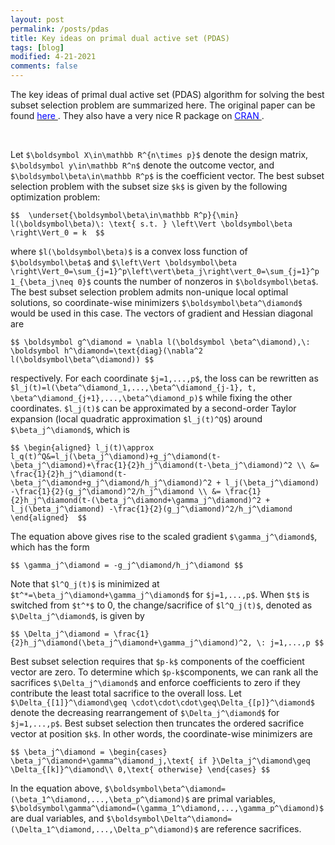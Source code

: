 ```yaml
---
layout: post
permalink: /posts/pdas
title: Key ideas on primal dual active set (PDAS)
tags: [blog]
modified: 4-21-2021
comments: false
---
```


The key ideas of primal dual active set (PDAS) algorithm for solving the best subset selection problem are summarized here. The original paper can be found [<span style="color:blue;"> here </span>](https://www.jstatsoft.org/article/view/v094i04). They also have a very nice R package on [<span style="color:blue;"> CRAN </span>](https://cran.r-project.org/web/packages/BeSS/index.html). 

<br />

Let `$\boldsymbol X\in\mathbb R^{n\times p}$` denote the design matrix, `$\boldsymbol y\in\mathbb R^n$` denote the outcome vector, and `$\boldsymbol\beta\in\mathbb R^p$` is the coefficient vector. The best subset selection problem with the subset size `$k$` is given by the following optimization problem:  

`$$ 
\underset{\boldsymbol\beta\in\mathbb R^p}{\min} l(\boldsymbol\beta)\: \text{ s.t. } \left\Vert \boldsymbol\beta \right\Vert_0 = k 
$$`

where `$l(\boldsymbol\beta)$` is a convex loss function of `$\boldsymbol\beta$` and `$\left\Vert \boldsymbol\beta \right\Vert_0=\sum_{j=1}^p\left\vert\beta_j\right\vert_0=\sum_{j=1}^p 1_{\beta_j\neq 0}$` counts the number of nonzeros in `$\boldsymbol\beta$`. The best subset selection problem admits non-unique local optimal solutions, so coordinate-wise minimizers `$\boldsymbol\beta^\diamond$` would be used in this case. The vectors of gradient and Hessian diagonal are  

`$$
\boldsymbol g^\diamond = \nabla l(\boldsymbol \beta^\diamond),\: \boldsymbol h^\diamond=\text{diag}(\nabla^2 l(\boldsymbol\beta^\diamond))
$$`

respectively. For each coordinate `$j=1,...,p$`, the loss can be rewritten as `$l_j(t)=l(\beta^\diamond_1,...,\beta^\diamond_{j-1}, t, \beta^\diamond_{j+1},...,\beta^\diamond_p)$` while fixing the other coordinates. `$l_j(t)$` can be approximated by a second-order Taylor expansion (local quadratic approximation `$l_j(t)^Q$`) around `$\beta_j^\diamond$`, which is  

`$$
\begin{aligned}
l_j(t)\approx l_q(t)^Q&=l_j(\beta_j^\diamond)+g_j^\diamond(t-\beta_j^\diamond)+\frac{1}{2}h_j^\diamond(t-\beta_j^\diamond)^2 \\
&= \frac{1}{2}h_j^\diamond(t-\beta_j^\diamond+g_j^\diamond/h_j^\diamond)^2 + l_j(\beta_j^\diamond) -\frac{1}{2}(g_j^\diamond)^2/h_j^\diamond \\
&= \frac{1}{2}h_j^\diamond(t-(\beta_j^\diamond+\gamma_j^\diamond)^2 + l_j(\beta_j^\diamond) -\frac{1}{2}(g_j^\diamond)^2/h_j^\diamond
\end{aligned} 
$$`

The equation above gives rise to the scaled gradient `$\gamma_j^\diamond$`, which has the form 

`$$
\gamma_j^\diamond = -g_j^\diamond/h_j^\diamond
$$`

Note that `$l^Q_j(t)$` is minimized at `$t^*=\beta_j^\diamond+\gamma_j^\diamond$` for `$j=1,...,p$`. When `$t$` is switched from `$t^*$` to 0, the change/sacrifice of `$l^Q_j(t)$`, denoted as `$\Delta_j^\diamond$`, is given by  

`$$
\Delta_j^\diamond = \frac{1}{2}h_j^\diamond(\beta_j^\diamond+\gamma_j^\diamond)^2, \: j=1,...,p
$$`

Best subset selection requires that `$p-k$` components of the coefficient vector are zero. To determine which `$p-k$`components, we can rank all the sacrifices `$\Delta_j^\diamond$` and enforce coefficients to zero if they contribute the least total sacrifice to the overall loss. Let `$\Delta_{[1]}^\diamond\geq \cdot\cdot\cdot\geq\Delta_{[p]}^\diamond$` denote the decreasing rearrangement of `$\Delta_j^\diamond$` for `$j=1,...,p$`. Best subset selection then truncates the ordered sacrifice vector at position `$k$`. In other words, the coordinate-wise minimizers are  

`$$
\beta_j^\diamond = \begin{cases}
\beta_j^\diamond+\gamma^\diamond_j,\text{ if }\Delta_j^\diamond\geq \Delta_{[k]}^\diamond\\
0,\text{ otherwise}
\end{cases}
$$`

In the equation above, `$\boldsymbol\beta^\diamond=(\beta_1^\diamond,...,\beta_p^\diamond)$` are primal variables, `$\boldsymbol\gamma^\diamond=(\gamma_1^\diamond,...,\gamma_p^\diamond)$` are dual variables, and `$\boldsymbol\Delta^\diamond=(\Delta_1^\diamond,...,\Delta_p^\diamond)$` are reference sacrifices. 


